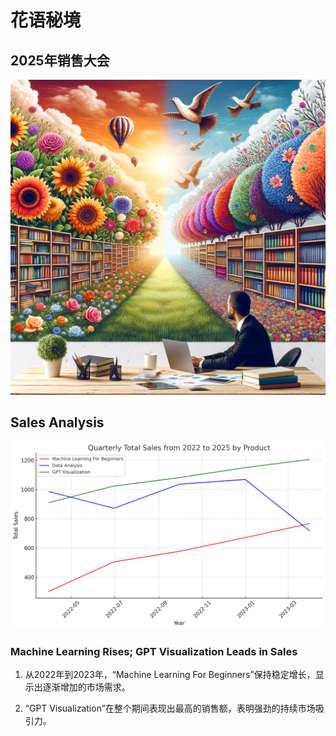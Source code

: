 
# 花语秘境

## 2025年销售大会

![Cover Poster](封面海报.png)

## Sales Analysis

![Sales Line Chart](图书销售.png)

### Machine Learning Rises; GPT Visualization Leads in Sales

1. 从2022年到2023年，“Machine Learning For Beginners”保持稳定增长，显示出逐渐增加的市场需求。

2. “GPT Visualization”在整个期间表现出最高的销售额，表明强劲的持续市场吸引力。

